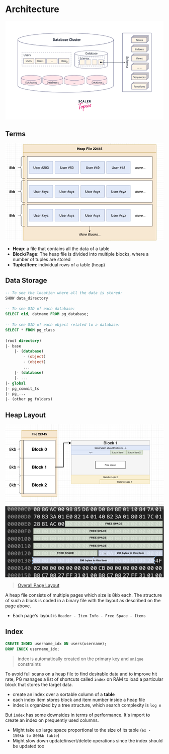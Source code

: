 # Architecture
![architecture](./images/18-postgre-architecture.png)  

## Terms
![terms](./images/19-postgres-terms.png)  
- **Heap**: a file that contains all the data of a table
- **Block/Page**: The heap file is divided into multiple blocks, where a number of tuples are stored
- **Tuple/Item**: individual rows of a table (heap)

## Data Storage
```sql
-- To see the location where all the data is stored:
SHOW data_directory

-- To see OID of each database:
SELECT oid, datname FROM pg_database;

-- To see OID of each object related to a database:
SELECT * FROM pg_class

(root directory)
|- base
    |- (database)
        - (object)
        - (object)
        ...
    |- (database)
    |- ...
|- global
|- pg_commit_ts
|- pg_...
|- (other pg folders)
```

## Heap Layout
![heap-layout-overview](./images/21-block-page-layout.png)  
![heap-layout](./images/20-heap-file-layout.png)  
> [Overall Page Layout](https://www.postgresql.org/docs/current/storage-page-layout.html)  


A heap file consists of multiple pages which size is 8kb each. The structure of such a block is coded in a binary file with the layout as described on the page above. 
- Each page's layout is `Header - Item Info - Free Space - Items`

## Index

```sql
CREATE INDEX username_idx ON users(username);
DROP INDEX username_idx;
```
> index is automatically created on the primary key and `unique` constraints
 
To avoid full scans on a heap file to find desirable data and to improve hit rate, PG manages a list of shortcuts called `index` on RAM to load a particular block that stores the target data.
- create an index over a sortable column of a **table**
- each index item stores block and item number inside a heap file
- index is organized by a tree structure, which search complexity is `log n`

But `index` has some downsides in terms of performance. It's import to create an index on prequently used columns.
- Might take up large space proportional to the size of its table (`ex - 150kb to 800kb table`)
- Might slow down update/insert/delete operations since the index should be updated too
